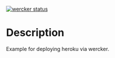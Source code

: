 [![wercker status](https://app.wercker.com/status/333266f57d8f4111a1f3e2157ae3fb89/m "wercker status")](https://app.wercker.com/project/bykey/333266f57d8f4111a1f3e2157ae3fb89)

# Description

Example for deploying heroku via wercker.
